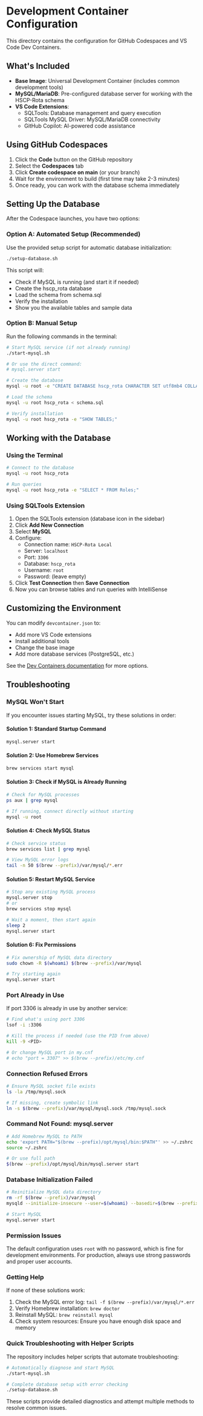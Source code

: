 # Development Container Configuration

This directory contains the configuration for GitHub Codespaces and VS Code Dev Containers.

## What's Included

- **Base Image**: Universal Development Container (includes common development tools)
- **MySQL/MariaDB**: Pre-configured database server for working with the HSCP-Rota schema
- **VS Code Extensions**:
  - SQLTools: Database management and query execution
  - SQLTools MySQL Driver: MySQL/MariaDB connectivity
  - GitHub Copilot: AI-powered code assistance

## Using GitHub Codespaces

1. Click the **Code** button on the GitHub repository
2. Select the **Codespaces** tab
3. Click **Create codespace on main** (or your branch)
4. Wait for the environment to build (first time may take 2-3 minutes)
5. Once ready, you can work with the database schema immediately

## Setting Up the Database

After the Codespace launches, you have two options:

### Option A: Automated Setup (Recommended)

Use the provided setup script for automatic database initialization:

```bash
./setup-database.sh
```

This script will:
- Check if MySQL is running (and start it if needed)
- Create the hscp_rota database
- Load the schema from schema.sql
- Verify the installation
- Show you the available tables and sample data

### Option B: Manual Setup

Run the following commands in the terminal:

```bash
# Start MySQL service (if not already running)
./start-mysql.sh

# Or use the direct command:
# mysql.server start

# Create the database
mysql -u root -e "CREATE DATABASE hscp_rota CHARACTER SET utf8mb4 COLLATE utf8mb4_unicode_ci;"

# Load the schema
mysql -u root hscp_rota < schema.sql

# Verify installation
mysql -u root hscp_rota -e "SHOW TABLES;"
```

## Working with the Database

### Using the Terminal

```bash
# Connect to the database
mysql -u root hscp_rota

# Run queries
mysql -u root hscp_rota -e "SELECT * FROM Roles;"
```

### Using SQLTools Extension

1. Open the SQLTools extension (database icon in the sidebar)
2. Click **Add New Connection**
3. Select **MySQL**
4. Configure:
   - Connection name: `HSCP-Rota Local`
   - Server: `localhost`
   - Port: `3306`
   - Database: `hscp_rota`
   - Username: `root`
   - Password: (leave empty)
5. Click **Test Connection** then **Save Connection**
6. Now you can browse tables and run queries with IntelliSense

## Customizing the Environment

You can modify `devcontainer.json` to:
- Add more VS Code extensions
- Install additional tools
- Change the base image
- Add more database services (PostgreSQL, etc.)

See the [Dev Containers documentation](https://containers.dev) for more options.

## Troubleshooting

### MySQL Won't Start

If you encounter issues starting MySQL, try these solutions in order:

#### Solution 1: Standard Startup Command
```bash
mysql.server start
```

#### Solution 2: Use Homebrew Services
```bash
brew services start mysql
```

#### Solution 3: Check if MySQL is Already Running
```bash
# Check for MySQL processes
ps aux | grep mysql

# If running, connect directly without starting
mysql -u root
```

#### Solution 4: Check MySQL Status
```bash
# Check service status
brew services list | grep mysql

# View MySQL error logs
tail -n 50 $(brew --prefix)/var/mysql/*.err
```

#### Solution 5: Restart MySQL Service
```bash
# Stop any existing MySQL process
mysql.server stop
# or
brew services stop mysql

# Wait a moment, then start again
sleep 2
mysql.server start
```

#### Solution 6: Fix Permissions
```bash
# Fix ownership of MySQL data directory
sudo chown -R $(whoami) $(brew --prefix)/var/mysql

# Try starting again
mysql.server start
```

### Port Already in Use
If port 3306 is already in use by another service:

```bash
# Find what's using port 3306
lsof -i :3306

# Kill the process if needed (use the PID from above)
kill -9 <PID>

# Or change MySQL port in my.cnf
# echo "port = 3307" >> $(brew --prefix)/etc/my.cnf
```

### Connection Refused Errors
```bash
# Ensure MySQL socket file exists
ls -la /tmp/mysql.sock

# If missing, create symbolic link
ln -s $(brew --prefix)/var/mysql/mysql.sock /tmp/mysql.sock
```

### Command Not Found: mysql.server
```bash
# Add Homebrew MySQL to PATH
echo 'export PATH="$(brew --prefix)/opt/mysql/bin:$PATH"' >> ~/.zshrc
source ~/.zshrc

# Or use full path
$(brew --prefix)/opt/mysql/bin/mysql.server start
```

### Database Initialization Failed
```bash
# Reinitialize MySQL data directory
rm -rf $(brew --prefix)/var/mysql
mysqld --initialize-insecure --user=$(whoami) --basedir=$(brew --prefix)/opt/mysql --datadir=$(brew --prefix)/var/mysql

# Start MySQL
mysql.server start
```

### Permission Issues
The default configuration uses `root` with no password, which is fine for development environments. For production, always use strong passwords and proper user accounts.

### Getting Help
If none of these solutions work:
1. Check the MySQL error log: `tail -f $(brew --prefix)/var/mysql/*.err`
2. Verify Homebrew installation: `brew doctor`
3. Reinstall MySQL: `brew reinstall mysql`
4. Check system resources: Ensure you have enough disk space and memory

### Quick Troubleshooting with Helper Scripts

The repository includes helper scripts that automate troubleshooting:

```bash
# Automatically diagnose and start MySQL
./start-mysql.sh

# Complete database setup with error checking
./setup-database.sh
```

These scripts provide detailed diagnostics and attempt multiple methods to resolve common issues.
